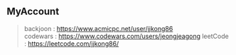 ## MyAccount

> backjoon : <https://www.acmicpc.net/user/jjkong86>  
> codewars : <https://www.codewars.com/users/jeongjeagong>
> leetCode : <https://leetcode.com/jjkong86/>  



